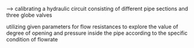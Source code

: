 --> calibrating a hydraulic circuit consisting of different pipe sections and three globe valves

utilizing given parameters for flow resistances to explore the value of degree of opening and pressure inside the pipe according to the specific condition of flowrate

